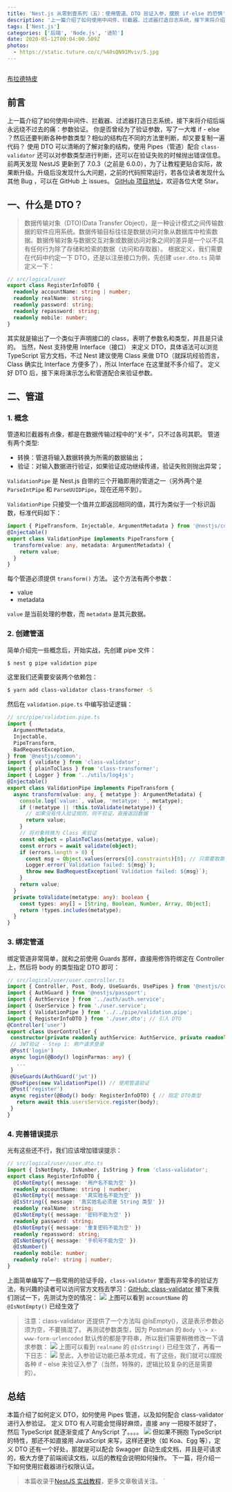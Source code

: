 ```yaml
---
title: 'Nest.js 从零到壹系列（五）：使用管道、DTO 验证入参，摆脱 if-else 的恐惧'
description: '上一篇介绍了如何使用中间件、拦截器、过滤器打造日志系统，接下来将介绍后端永远绕不过去的痛：参数验证。'
tags: ['Nest.js']
categories: ['后端', 'Node.js', '进阶']
date: 2020-05-12T00:04:00.509Z
photos:
  - https://static.tuture.co/c/%40sQN91Mviv/5.jpg
---
```


<div class="profileBox">
  <div class="avatarBox">
    <a href="https://github.com/SephirothKid/nest-zero-to-one"><img src="/images/avatars/bldtp.png" alt="" class="avatar"></a>
  </div>
  <div class="rightBox">
    <div class="infoBox">
    <a href="https://juejin.im/user/5a5ff3e16fb9a01c9526215f"><p class="nickName">布拉德特皮</p></a>
  </div>
  </div>
</div>

## 前言

上一篇介绍了如何使用中间件、拦截器、过滤器打造日志系统，接下来将介绍后端永远绕不过去的痛：参数验证。
你是否曾经为了验证参数，写了一大堆 if - else ？然后还要判断各种参数类型？相似的结构在不同的方法里判断，却又要复制一遍代码？
使用 DTO 可以清晰的了解对象的结构，使用 Pipes（管道）配合 `class-validator` 还可以对参数类型进行判断，还可以在验证失败的时候抛出错误信息。
前两天发现 NestJS 更新到了 7.0.3（之前是 6.0.0），为了让教程更贴合实际，故果断升级。升级后没发现什么大问题，之前的代码照常运行，若各位读者发现什么其他 Bug ，可以在 GitHub 上 issues。
[GitHub 项目地址](https://github.com/SephirothKid/nest-zero-to-one)，欢迎各位大佬 Star。

## 一、什么是 DTO？

> 数据传输对象（DTO)(Data Transfer Object)，是一种设计模式之间传输数据的软件应用系统。数据传输目标往往是数据访问对象从数据库中检索数据。数据传输对象与数据交互对象或数据访问对象之间的差异是一个以不具有任何行为除了存储和检索的数据（访问和存取器）。
> 根据定义，我们需要在代码中约定一下 DTO，还是以注册接口为例，先创建 `user.dto.ts` 简单定义一下：

```ts
// src/logical/user
export class RegisterInfoDTO {
  readonly accountName: string | number;
  readonly realName: string;
  readonly password: string;
  readonly repassword: string;
  readonly mobile: number;
}
```

其实就是输出了一个类似于声明接口的 class，表明了参数名和类型，并且是只读的。
当然，Nest 支持使用 Interface（接口） 来定义 DTO，具体语法可以浏览 TypeScript 官方文档，不过 Nest 建议使用 Class 来做 DTO（就踩坑经验而言， Class 确实比 Interface 方便多了），所以 Interface 在这里就不多介绍了。
定义好 DTO 后，接下来将演示怎么和管道配合来验证参数。

## 二、管道

### 1. 概念

管道和拦截器有点像，都是在数据传输过程中的“关卡”，只不过各司其职。
管道有两个类型:

- 转换：管道将输入数据转换为所需的数据输出；
- 验证：对输入数据进行验证，如果验证成功继续传递，验证失败则抛出异常；

`ValidationPipe` 是 Nest.js 自带的三个开箱即用的管道之一（另外两个是 `ParseIntPipe` 和 `ParseUUIDPipe`，现在还用不到）。

`ValidationPipe` 只接受一个值并立即返回相同的值，其行为类似于一个标识函数，标准代码如下：

```ts
import { PipeTransform, Injectable, ArgumentMetadata } from '@nestjs/common';
@Injectable()
export class ValidationPipe implements PipeTransform {
  transform(value: any, metadata: ArgumentMetadata) {
    return value;
  }
}
```

每个管道必须提供 `transform()` 方法。 这个方法有两个参数：

- value
- metadata

`value` 是当前处理的参数，而 `metadata` 是其元数据。

### 2. 创建管道

简单介绍完一些概念后，开始实战，先创建 pipe 文件：

```bash
$ nest g pipe validation pipe

```

这里我们还需要安装两个依赖包：

```bash
$ yarn add class-validator class-transformer -S

```

然后在 `validation.pipe.ts` 中编写验证逻辑：

```ts
// src/pipe/validation.pipe.ts
import {
  ArgumentMetadata,
  Injectable,
  PipeTransform,
  BadRequestException,
} from '@nestjs/common';
import { validate } from 'class-validator';
import { plainToClass } from 'class-transformer';
import { Logger } from '../utils/log4js';
@Injectable()
export class ValidationPipe implements PipeTransform {
  async transform(value: any, { metatype }: ArgumentMetadata) {
    console.log(`value:`, value, 'metatype: ', metatype);
    if (!metatype || !this.toValidate(metatype)) {
      // 如果没有传入验证规则，则不验证，直接返回数据
      return value;
    }
    // 将对象转换为 Class 来验证
    const object = plainToClass(metatype, value);
    const errors = await validate(object);
    if (errors.length > 0) {
      const msg = Object.values(errors[0].constraints)[0]; // 只需要取第一个错误信息并返回即可
      Logger.error(`Validation failed: ${msg}`);
      throw new BadRequestException(`Validation failed: ${msg}`);
    }
    return value;
  }
  private toValidate(metatype: any): boolean {
    const types: any[] = [String, Boolean, Number, Array, Object];
    return !types.includes(metatype);
  }
}
```

### 3. 绑定管道

绑定管道非常简单，就和之前使用 Guards 那样，直接用修饰符绑定在 Controller 上，然后将 body 的类型指定 DTO 即可：

```ts
// src/logical/user/user.controller.ts
import { Controller, Post, Body, UseGuards, UsePipes } from '@nestjs/common';
import { AuthGuard } from '@nestjs/passport';
import { AuthService } from '../auth/auth.service';
import { UserService } from './user.service';
import { ValidationPipe } from '../../pipe/validation.pipe';
import { RegisterInfoDTO } from './user.dto'; // 引入 DTO
@Controller('user')
export class UserController {
 constructor(private readonly authService: AuthService, private readonly usersService: UserService) {}
 // JWT验证 - Step 1: 用户请求登录
 @Post('login')
 async login(@Body() loginParmas: any) {
   ...
 }
 @UseGuards(AuthGuard('jwt'))
 @UsePipes(new ValidationPipe()) // 使用管道验证
 @Post('register')
 async register(@Body() body: RegisterInfoDTO) { // 指定 DTO类型
   return await this.usersService.register(body);
 }
}

```

### 4. 完善错误提示

光有这些还不行，我们应该增加错误提示：

```ts
// src/logical/user/user.dto.ts
import { IsNotEmpty, IsNumber, IsString } from 'class-validator';
export class RegisterInfoDTO {
  @IsNotEmpty({ message: '用户名不能为空' })
  readonly accountName: string | number;
  @IsNotEmpty({ message: '真实姓名不能为空' })
  @IsString({ message: '真实姓名必须是 String 类型' })
  readonly realName: string;
  @IsNotEmpty({ message: '密码不能为空' })
  readonly password: string;
  @IsNotEmpty({ message: '重复密码不能为空' })
  readonly repassword: string;
  @IsNotEmpty({ message: '手机号不能为空' })
  @IsNumber()
  readonly mobile: number;
  readonly role?: string | number;
}
```

上面简单编写了一些常用的验证手段，`class-validator` 里面有非常多的验证方法，有兴趣的读者可以访问官方文档去学习：[GitHub: class-validator](https://github.com/typestack/class-validator)
接下来我们测试一下，先测试为空的情况：
![](https://static.tuture.co/c/@sQN91Mviv/1589284859007-8318b693-a8f9-4f08-85e7-cb443a924a53.webp)
上图可以看到 `accountName` 的 `@IsNotEmpty()` 已经生效了

> 注意：class-validator 还提供了一个方法叫 @IsEmpty()，这是表示参数必须为空，不要搞混了。
> 再测试参数类型，因为 Postman 的 `Body \-> x-www-form-urlencoded` 默认传的都是字符串，所以我们需要稍微修改一下请求参数：
> ![](https://static.tuture.co/c/@sQN91Mviv/1589284859083-1d5dae75-95cf-4f31-9084-4fa19b9f20b1.webp)
> 上图可以看到 `realname` 的 `@IsString()` 已经生效了，再看一下日志：
> ![](https://static.tuture.co/c/@sQN91Mviv/1589284859038-9ea28f71-caa8-423b-adf0-87d72797f697.webp)
> 至此，入参验证功能已基本完成，有了这些，我们就可以摆脱各种 if - else 来验证入参了（当然，特殊的，逻辑比较复杂的还是需要的）。

## 总结

本篇介绍了如何定义 DTO，如何使用 Pipes 管道，以及如何配合 class-validator 进行入参验证。
定义 DTO 有人可能会觉得好麻烦，直接 any 一把梭不就好了，然后 TypeScript 就逐渐变成了 AnyScript 了。。。。
![](https://static.tuture.co/c/@sQN91Mviv/1710abf3c25dc456)
但如果不拥抱 TypeScript 的特性，那还不如直接用 JavaScript 来写，这样还更快（如 Koa、Egg 等），定义 DTO 还有一个好处，那就是可以配合 Swagger 自动生成文档，并且是可请求的，极大方便了前端阅读文档，以后的教程会说明如何操作。
下一篇，将介绍一下如何使用拦截器进行权限认证。

> 本篇收录于[NestJS 实战教程](https://juejin.im/collection/5e893a1b6fb9a04d65a15400)，更多文章敬请关注。
> `

